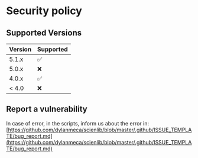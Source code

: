 # Security policy

## Supported Versions


| Version | Supported          |
| ------- | ------------------ |
| 5.1.x   | :white_check_mark: |
| 5.0.x   | :x:                |
| 4.0.x   | :white_check_mark: |
| < 4.0   | :x:                |

## Report a vulnerability

In case of error, in the scripts, inform us about the error in: [https://github.com/dylanmeca/scienlib/blob/master/.github/ISSUE_TEMPLATE/bug_report.md](https://github.com/dylanmeca/scienlib/blob/master/.github/ISSUE_TEMPLATE/bug_report.md)
